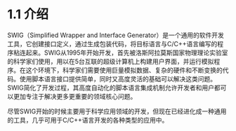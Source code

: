 # 1.1 介绍

SWIG（Simplified Wrapper and Interface Generator）是一个通用的软件开发工具，它创建接口定义，通过生成包装代码，将目标语言与C/C++语言编写的程序粘连起来。SWIG从1995年开始开发，首先被洛斯阿拉莫斯国家物理理论实验室的科学家们使用，用以在5台互联的超级计算机上构建用户界面，并运行模拟程序。在这个环境下，科学家们需要使用巨量模拟数据、复杂的硬件和不断变换的代码。使用脚本语言接口提供简单，同时又高度灵活的基础可以解决这类问题。SWIG简化了开发过程，其高度自动化的脚本语言集成机制允许开发者和用户都可以更加专注于解决更多更重要的领域核心问题。

尽管SWIG开始的时候主要用于科学应用领域的开发，但现在已经进化成一种通用的工具，几乎可用于C/C++语言开发的各种类型的应用中。

